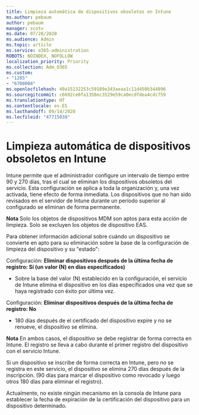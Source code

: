 ```yaml
---
title: Limpieza automática de dispositivos obsoletos en Intune
ms.author: pebaum
author: pebaum
manager: scotv
ms.date: 07/28/2020
ms.audience: Admin
ms.topic: article
ms.service: o365-administration
ROBOTS: NOINDEX, NOFOLLOW
localization_priority: Priority
ms.collection: Adm_O365
ms.custom:
- "1285"
- "6700008"
ms.openlocfilehash: 49a15132253c59189e343aeaa1c11d450b344896
ms.sourcegitcommit: c6692ce0fa1358ec3529e59ca0ecdfdea4cdc759
ms.translationtype: HT
ms.contentlocale: es-ES
ms.lasthandoff: 09/14/2020
ms.locfileid: "47715038"
---
```

# <a name="automatic-cleanup-of-stale-devices-in-intune"></a>Limpieza automática de dispositivos obsoletos en Intune

Intune permite que el administrador configure un intervalo de tiempo entre 90 y 270 días, tras el cual se eliminan los dispositivos obsoletos del servicio. Esta configuración se aplica a toda la organización y, una vez activada, tiene efecto de forma inmediata. Los dispositivos que no han sido revisados en el servidor de Intune durante un período superior al configurado se eliminan de forma permanente.

**Nota** Solo los objetos de dispositivos MDM son aptos para esta acción de limpieza. Solo se excluyen los objetos de dispositivo EAS.

Para obtener información adicional sobre cuándo un dispositivo se convierte en apto para su eliminación sobre la base de la configuración de limpieza del dispositivo y su "estado":

Configuración: **Eliminar dispositivos después de la última fecha de registro: Sí (un valor (N) en días especificados)**

- Sobre la base del valor (N) establecido en la configuración, el servicio de Intune elimina el dispositivo en los días especificados una vez que se haya registrado con éxito por última vez.

Configuración: **Eliminar dispositivos después de la última fecha de registro: No**

- 180 días después de el certificado del dispositivo expire y no se renueve, el dispositivo se elimina.

**Nota** En ambos casos, el dispositivo se debe registrar de forma correcta en Intune. El registro se lleva a cabo durante el primer registro del dispositivo con el servicio Intune.

Si un dispositivo se inscribe de forma correcta en Intune, pero no se registra en este servicio, el dispositivo se elimina 270 días después de la inscripción. (90 días para marcar el dispositivo como revocado y luego otros 180 días para eliminar el registro).

Actualmente, no existe ningún mecanismo en la consola de Intune para establecer la fecha de expiración de la certificación del dispositivo para un dispositivo determinado.
